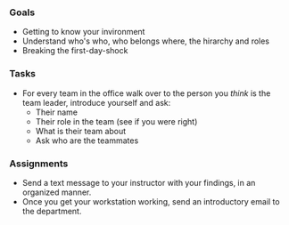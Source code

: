 ### Goals
- Getting to know your invironment
- Understand who's who, who belongs where, the hirarchy and roles
- Breaking the first-day-shock

### Tasks
- For every team in the office walk over to the person you *think* is the team leader, introduce yourself and ask:
  - Their name
  - Their role in the team (see if you were right)
  - What is their team about
  - Ask who are the teammates
  
### Assignments
- Send a text message to your instructor with your findings, in an organized manner.
- Once you get your workstation working, send an introductory email to the department.
